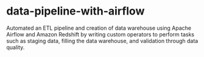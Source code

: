 # data-pipeline-with-airflow

Automated an ETL pipeline and creation of data warehouse using Apache Airflow and Amazon Redshift by writing custom operators to perform tasks such as staging data, filling the data warehouse, and validation through data quality.
